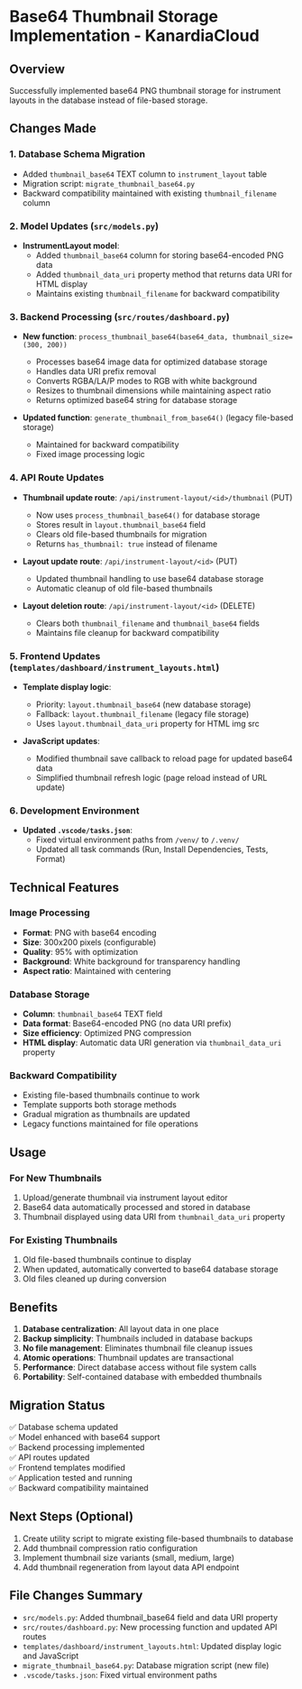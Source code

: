 # Base64 Thumbnail Storage Implementation - KanardiaCloud

## Overview
Successfully implemented base64 PNG thumbnail storage for instrument layouts in the database instead of file-based storage.

## Changes Made

### 1. Database Schema Migration
- Added `thumbnail_base64` TEXT column to `instrument_layout` table
- Migration script: `migrate_thumbnail_base64.py`
- Backward compatibility maintained with existing `thumbnail_filename` column

### 2. Model Updates (`src/models.py`)
- **InstrumentLayout model**:
  - Added `thumbnail_base64` column for storing base64-encoded PNG data
  - Added `thumbnail_data_uri` property method that returns data URI for HTML display
  - Maintains existing `thumbnail_filename` for backward compatibility

### 3. Backend Processing (`src/routes/dashboard.py`)
- **New function**: `process_thumbnail_base64(base64_data, thumbnail_size=(300, 200))`
  - Processes base64 image data for optimized database storage
  - Handles data URI prefix removal
  - Converts RGBA/LA/P modes to RGB with white background
  - Resizes to thumbnail dimensions while maintaining aspect ratio
  - Returns optimized base64 string for database storage

- **Updated function**: `generate_thumbnail_from_base64()` (legacy file-based storage)
  - Maintained for backward compatibility
  - Fixed image processing logic

### 4. API Route Updates
- **Thumbnail update route**: `/api/instrument-layout/<id>/thumbnail` (PUT)
  - Now uses `process_thumbnail_base64()` for database storage
  - Stores result in `layout.thumbnail_base64` field
  - Clears old file-based thumbnails for migration
  - Returns `has_thumbnail: true` instead of filename

- **Layout update route**: `/api/instrument-layout/<id>` (PUT)
  - Updated thumbnail handling to use base64 database storage
  - Automatic cleanup of old file-based thumbnails

- **Layout deletion route**: `/api/instrument-layout/<id>` (DELETE)
  - Clears both `thumbnail_filename` and `thumbnail_base64` fields
  - Maintains file cleanup for backward compatibility

### 5. Frontend Updates (`templates/dashboard/instrument_layouts.html`)
- **Template display logic**:
  - Priority: `layout.thumbnail_base64` (new database storage)
  - Fallback: `layout.thumbnail_filename` (legacy file storage)
  - Uses `layout.thumbnail_data_uri` property for HTML img src

- **JavaScript updates**:
  - Modified thumbnail save callback to reload page for updated base64 data
  - Simplified thumbnail refresh logic (page reload instead of URL update)

### 6. Development Environment
- **Updated `.vscode/tasks.json`**:
  - Fixed virtual environment paths from `/venv/` to `/.venv/`
  - Updated all task commands (Run, Install Dependencies, Tests, Format)

## Technical Features

### Image Processing
- **Format**: PNG with base64 encoding
- **Size**: 300x200 pixels (configurable)
- **Quality**: 95% with optimization
- **Background**: White background for transparency handling
- **Aspect ratio**: Maintained with centering

### Database Storage
- **Column**: `thumbnail_base64` TEXT field
- **Data format**: Base64-encoded PNG (no data URI prefix)
- **Size efficiency**: Optimized PNG compression
- **HTML display**: Automatic data URI generation via `thumbnail_data_uri` property

### Backward Compatibility
- Existing file-based thumbnails continue to work
- Template supports both storage methods
- Gradual migration as thumbnails are updated
- Legacy functions maintained for file operations

## Usage

### For New Thumbnails
1. Upload/generate thumbnail via instrument layout editor
2. Base64 data automatically processed and stored in database
3. Thumbnail displayed using data URI from `thumbnail_data_uri` property

### For Existing Thumbnails
1. Old file-based thumbnails continue to display
2. When updated, automatically converted to base64 database storage
3. Old files cleaned up during conversion

## Benefits

1. **Database centralization**: All layout data in one place
2. **Backup simplicity**: Thumbnails included in database backups
3. **No file management**: Eliminates thumbnail file cleanup issues
4. **Atomic operations**: Thumbnail updates are transactional
5. **Performance**: Direct database access without file system calls
6. **Portability**: Self-contained database with embedded thumbnails

## Migration Status
✅ Database schema updated  
✅ Model enhanced with base64 support  
✅ Backend processing implemented  
✅ API routes updated  
✅ Frontend templates modified  
✅ Application tested and running  
✅ Backward compatibility maintained  

## Next Steps (Optional)
1. Create utility script to migrate existing file-based thumbnails to database
2. Add thumbnail compression ratio configuration
3. Implement thumbnail size variants (small, medium, large)
4. Add thumbnail regeneration from layout data API endpoint

## File Changes Summary
- `src/models.py`: Added thumbnail_base64 field and data URI property
- `src/routes/dashboard.py`: New processing function and updated API routes  
- `templates/dashboard/instrument_layouts.html`: Updated display logic and JavaScript
- `migrate_thumbnail_base64.py`: Database migration script (new file)
- `.vscode/tasks.json`: Fixed virtual environment paths
